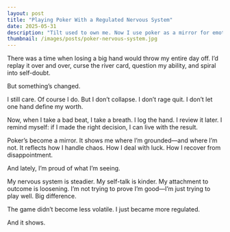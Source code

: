 ```yaml
---
layout: post
title: "Playing Poker With a Regulated Nervous System"
date: 2025-05-31
description: "Tilt used to own me. Now I use poker as a mirror for emotional growth."
thumbnail: /images/posts/poker-nervous-system.jpg
---
```


There was a time when losing a big hand would throw my entire day off. I’d replay it over and over, curse the river card, question my ability, and spiral into self-doubt.

But something’s changed.

I still care. Of course I do. But I don’t collapse. I don’t rage quit. I don’t let one hand define my worth.

Now, when I take a bad beat, I take a breath. I log the hand. I review it later. I remind myself: if I made the right decision, I can live with the result.

Poker’s become a mirror. It shows me where I’m grounded—and where I’m not. It reflects how I handle chaos. How I deal with luck. How I recover from disappointment.

And lately, I’m proud of what I’m seeing.

My nervous system is steadier. My self-talk is kinder. My attachment to outcome is loosening. I’m not trying to prove I’m good—I’m just trying to play well. Big difference.

The game didn’t become less volatile. I just became more regulated.

And it shows.
